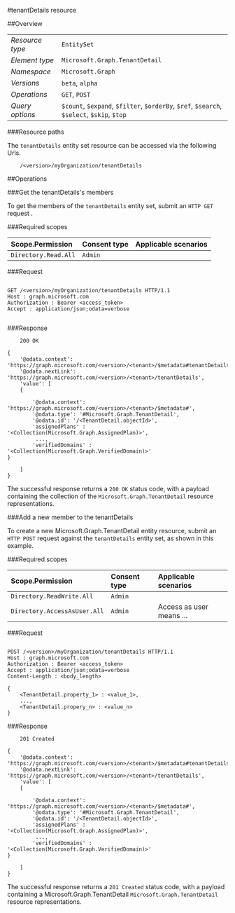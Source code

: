#tenantDetails resource

 



##Overview

|  |  | 
| :-- | :-- | 
| _Resource type_ | `EntitySet` | 
| _Element type_ | `Microsoft.Graph.TenantDetail` | 
| _Namespace_ | `Microsoft.Graph` | 
| _Versions_ | `beta`, `alpha` | 
| _Operations_ | `GET`, `POST` | 
| _Query options_ | `$count`, `$expand`, `$filter`, `$orderBy`, `$ref`, `$search`, `$select`, `$skip`, `$top` | 


###Resource paths

The `tenantDetails` entity set resource can be accessed via the following Urls. 

```
	/<version>/myOrganization/tenantDetails
```





##Operations

###Get the tenantDetails's members

To get the members of the `tenantDetails` entity set, submit an `HTTP GET` request .  

###Required scopes

| Scope.Permission | Consent type | Applicable scenarios | 
| :-- | :-- | :-- | 
| `Directory.Read.All` | `Admin` |  | 
###Request

```
	
GET /<version>/myOrganization/tenantDetails HTTP/1.1
Host : graph.microsoft.com
Authorization : Bearer <access_token>
Accept : application/json;odata=verbose


```

###Response

```
	200 OK

{
	'@odata.context': 'https://graph.microsoft.com/<version>/<tenant>/$metadata#tenantDetails',
	'@odata.nextLink': 'https://graph.microsoft.com/<version>/<tenant>/tenantDetails',
	'value': [ 
	{

		'@odata.context': 'https://graph.microsoft.com/<version>/<tenant>/$metadata#',
		'@odata.type': '#Microsoft.Graph.TenantDetail',
		'@odata.id': '/<TenantDetail.objectId>',
		'assignedPlans' : '<Collection(Microsoft.Graph.AssignedPlan)>',
		 ...,
		'verifiedDomains' : '<Collection(Microsoft.Graph.VerifiedDomain)>'
}

	]
}

```

The successful response returns a `200 OK` status code, with a payload containing the collection of the `Microsoft.Graph.TenantDetail` resource representations. 

###Add a new member to the tenantDetails

To create a new Microsoft.Graph.TenantDetail entity resource, submit an `HTTP POST` request against the `tenantDetails` entity set, as shown in this example. 

###Required scopes

| Scope.Permission | Consent type | Applicable scenarios | 
| :-- | :-- | :-- | 
| `Directory.ReadWrite.All` | `Admin` |  | 
| `Directory.AccessAsUser.All` | `Admin` | Access as user means ... | 
###Request

```
	
POST /<version>/myOrganization/tenantDetails HTTP/1.1
Host : graph.microsoft.com
Authorization : Bearer <access_token>
Accept : application/json;odata=verbose
Content-Length : <body_length>

{
	<TenantDetail.property_1> : <value_1>,
	...,
	<TenantDetail.propery_n> : <value_n>
}

```

###Response

```
	201 Created

{
	'@odata.context': 'https://graph.microsoft.com/<version>/<tenant>/$metadata#tenantDetails',
	'@odata.nextLink': 'https://graph.microsoft.com/<version>/<tenant>/tenantDetails',
	'value': [ 
	{

		'@odata.context': 'https://graph.microsoft.com/<version>/<tenant>/$metadata#',
		'@odata.type': '#Microsoft.Graph.TenantDetail',
		'@odata.id': '/<TenantDetail.objectId>',
		'assignedPlans' : '<Collection(Microsoft.Graph.AssignedPlan)>',
		 ...,
		'verifiedDomains' : '<Collection(Microsoft.Graph.VerifiedDomain)>'
}

	]
}

```

The successful response returns a `201 Created` status code, with a payload containing a Microsoft.Graph.TenantDetail `Microsoft.Graph.TenantDetail` resource representations. 



<!-- {
"type": "#page.annotation",
"tocPath": "EntitySet/tenantDetails",
"section": "documentation"
} -->